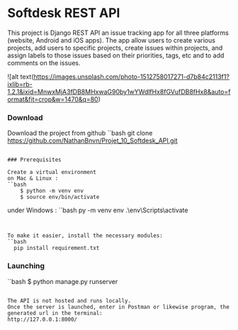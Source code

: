 # Softdesk REST API

This project is Django REST API an issue tracking app for all three platforms (website, Android and iOS apps).
The app allow users to create various projects, add users to specific projects, create issues within projects, and assign labels to those issues based on their priorities, tags, etc and to add comments on the issues.

![alt text(https://images.unsplash.com/photo-1512758017271-d7b84c2113f1?ixlib=rb-1.2.1&ixid=MnwxMjA3fDB8MHxwaG90by1wYWdlfHx8fGVufDB8fHx8&auto=format&fit=crop&w=1470&q=80)

### Download

Download the project from github
``bash
  git clone https://github.com/NathanBnvn/Projet_10_Softdesk_API.git

```

### Prerequisites

Create a virtual environment
on Mac & Linux :
``bash
    $ python -m venv env
    $ source env/bin/activate

```
under Windows :
``bash
    py -m venv env
    .\env\Scripts\activate

```


To make it easier, install the necessary modules:
``bash
  pip install requirement.txt
```


### Launching

``bash
  $ python manage.py runserver
```

The API is not hosted and runs locally.
Once the server is launched, enter in Postman or likewise program, the generated url in the terminal:
http://127.0.0.1:8000/

